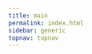 ```yaml
---
title: main
permalink: index.html
sidebar: generic
topnav: topnav
---
```

<!-- 
<style>
body {
  background-image: url('/docs/images/bak.png'); /*사용된 이미지 경로*/
  background-color: #cccccc;
  background-repeat: no-repeat; /* 이미지를 반복하지 않음 */
  height: 0px; /* 지정된 높이를 설정한다 */
  background-position: center; /* 이미지 중심 */
  background-size: cover; /* 전체 컨테이너를 덮도록 배경 이미지 크기 조정*/
  position: relative;
} -->



